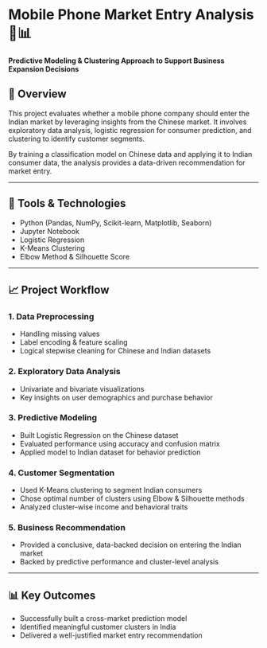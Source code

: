 # Mobile Phone Market Entry Analysis 📱📊
**Predictive Modeling & Clustering Approach to Support Business Expansion Decisions**

## 📌 Overview
This project evaluates whether a mobile phone company should enter the Indian market by leveraging insights from the Chinese market. It involves exploratory data analysis, logistic regression for consumer prediction, and clustering to identify customer segments.

By training a classification model on Chinese data and applying it to Indian consumer data, the analysis provides a data-driven recommendation for market entry.

---

## 🔧 Tools & Technologies
- Python (Pandas, NumPy, Scikit-learn, Matplotlib, Seaborn)
- Jupyter Notebook
- Logistic Regression
- K-Means Clustering
- Elbow Method & Silhouette Score

---

## 📈 Project Workflow

### 1. **Data Preprocessing**
- Handling missing values
- Label encoding & feature scaling
- Logical stepwise cleaning for Chinese and Indian datasets

### 2. **Exploratory Data Analysis**
- Univariate and bivariate visualizations
- Key insights on user demographics and purchase behavior

### 3. **Predictive Modeling**
- Built Logistic Regression on the Chinese dataset
- Evaluated performance using accuracy and confusion matrix
- Applied model to Indian dataset for behavior prediction

### 4. **Customer Segmentation**
- Used K-Means clustering to segment Indian consumers
- Chose optimal number of clusters using Elbow & Silhouette methods
- Analyzed cluster-wise income and behavioral traits

### 5. **Business Recommendation**
- Provided a conclusive, data-backed decision on entering the Indian market
- Backed by predictive performance and cluster-level analysis

---

## 📊 Key Outcomes
- Successfully built a cross-market prediction model
- Identified meaningful customer clusters in India
- Delivered a well-justified market entry recommendation



